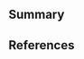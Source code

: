 ## Summary
<!-- Briefly describe your changes. Highlight important details. -->

## References
<!-- Additional information to support your changes. >
